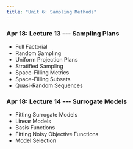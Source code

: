 ```yaml
---
title: "Unit 6: Sampling Methods" 
---
```




### Apr 18: Lecture 13 --- Sampling Plans

- Full Factorial
- Random Sampling
- Uniform Projection Plans
- Stratified Sampling
- Space-Filling Metrics
- Space-Filling Subsets
- Quasi-Random Sequences

### Apr 18: Lecture 14 --- Surrogate Models

- Fitting Surrogate Models
- Linear Models
- Basis Functions
- Fitting Noisy Objective Functions
- Model Selection
